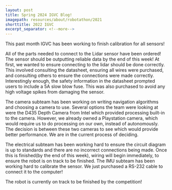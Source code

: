 ```yaml
---
layout: post
title: Spring 2024 IGVC Blog!
imagepath: resources/about/robotathon/2021
shorttitle: 2022 IGVC
excerpt_separator: <!--more-->
---
```


This past month IGVC has been working to finish calibration for all sensors! 

All of the parts needed to connect to the Lidar sensor have been ordered! The sensor should be outputting reliable data by the end of this week! <!--more--> At first, we wanted to ensure connecting to the lidar should be done correctly. This involved consulting the datasheet, ensuring all wires were purchased, and consulting others to ensure the connections were made correctly. Interestingly enough, the safety information in the datasheet prompted users to include a 5A slow blow fuse. This was also purchased to avoid any high voltage spikes from damaging the sensor.


The camera subteam has been working on writing navigation algorithms and choosing a camera to use. Several options the team were looking at were the D435 Depth Camera from Intel which provided processing built-in to the camera. However, we already owned a Playstation camera, which would require us to do processing on our own, instead of autonomously. The decision is between these two cameras to see which would provide better performance. We are in the current process of deciding.

The electrical subteam has been working hard to ensure the circuit diagram is up to standards and there are no incorrect connections being made. Once this is finished(by the end of this week), wiring will begin immediately, to ensure the robot is on track to be finished. The IMU subteam has been working hard to calibrate the sensor. We just purchased a RS-232 cable to connect it to the computer! 

The robot is currently on track to be finished by the competition!

